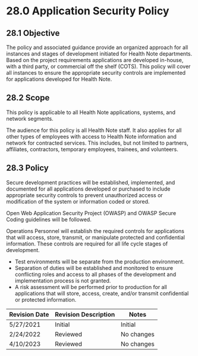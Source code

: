 # 28.0 Application Security Policy

## 28.1 Objective

The policy and associated guidance provide an organized approach for all instances and stages of development initiated for Health Note departments.  Based on the project requirements applications are developed in-house, with a third party, or commercial off the shelf (COTS). This policy will cover all instances to ensure the appropriate security controls are implemented for applications developed for Health Note.

## 28.2 Scope

This policy is applicable to all Health Note applications, systems, and network segments.

The audience for this policy is all Health Note staff.  It also applies for all other types of employees with access to Health Note information and network for contracted services. This includes, but not limited to partners, affiliates, contractors, temporary employees, trainees, and volunteers.  

## 28.3 Policy

Secure development practices will be established, implemented, and documented for all applications developed or purchased to include appropriate security controls to prevent unauthorized access or modification of the system or information coded or stored. 

Open Web Application Security Project (OWASP) and OWASP Secure Coding guidelines will be followed. 

Operations Personnel will establish the required controls for applications that will access, store, transmit, or manipulate protected and confidential information. These controls are required for all life cycle stages of development. 

- Test environments will be separate from the production environment.
- Separation of duties will be established and monitored to ensure conflicting roles and access to all phases of the development and implementation process is not granted.
- A risk assessment will be performed prior to production for all applications that will store, access, create, and/or transmit confidential or protected information. 

| Revision Date | Revision Description        | Notes               |
| --------------| --------------------------- | ------------------- |
| 5/27/2021     | Initial                    | Initial          |
| 2/24/2022     | Reviewed                    | No changes          |
| 4/10/2023     | Reviewed                    | No changes          |